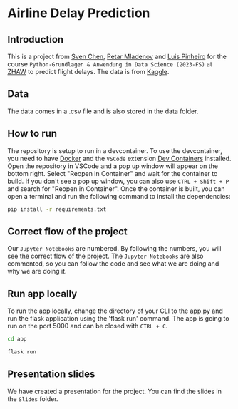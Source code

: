 # Airline Delay Prediction

## Introduction

This is a project from [Sven Chen](https://github.com/Slyfter), [Petar Mladenov](https://github.com/petarzhaw) and [Luis Pinheiro](https://github.com/pinluis) for the course `Python-Grundlagen & Anwendung in Data Science (2023-FS)` at [ZHAW](https://www.zhaw.ch/en/university/) to predict flight delays. The data is from [Kaggle](https://www.kaggle.com/datasets/ulrikthygepedersen/airlines-delay).

## Data

The data comes in a .csv file and is also stored in the data folder.

## How to run

The repository is setup to run in a devcontainer. To use the devcontainer, you need to have [Docker](https://www.docker.com/) and the `VSCode` extension [Dev Containers](https://marketplace.visualstudio.com/items?itemName=ms-vscode-remote.remote-containers) installed. Open the repository in VSCode and a pop up window will appear on the bottom right. Select "Reopen in Container" and wait for the container to build. If you don't see a pop up window, you can also use `CTRL + Shift + P` and search for "Reopen in Container". Once the container is built, you can open a terminal and run the following command to install the dependencies:

```bash
pip install -r requirements.txt
```

## Correct flow of the project

Our `Jupyter Notebooks` are numbered. By following the numbers, you will see the correct flow of the project. The `Jupyter Notebooks` are also commented, so you can follow the code and see what we are doing and why we are doing it.

## Run app locally

To run the app locally, change the directory of your CLI to the app.py and run the flask application using the 'flask run' command. The app is going to run on the port 5000 and can be closed with `CTRL + C`.

```bash
cd app
```

```bash
flask run
```

## Presentation slides

We have created a presentation for the project. You can find the slides in the `Slides` folder.


